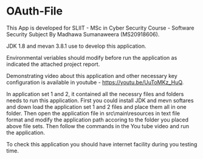 # OAuth-File
This App is developed for SLIIT - MSc in Cyber Security Course - Software Security Subject By Madhawa Sumanaweera (MS20918606). 

JDK 1.8 and mevan 3.8.1 use to develop this application. 

Environmental veriables should modify before run the application as indicated the attached project report.

Demonstrating video about this application and other necessary key configuration is available in youtube - https://youtu.be/UuToMKz_HuQ.

In application set 1 and 2, it contained all the necessry files and folders needs to run this application. First you could install JDK and mevn softares and down load the application set 1 and 2 files and place them all in one folder. Then open the application file in src\main\resources in text file format and modify the application path accoring to the folder you placed above file sets. Then follow the commands in the You tube video and run the application.

To check this application you should have internet facility during you testing time.
